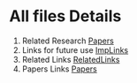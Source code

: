 # All files Details

1. Related Research [Papers](/Documents/Papers/)
2. Links for future use [ImpLinks](/Documents/ImpLinks.md)
3. Related Links [RelatedLinks](/Documents/RelatedLinks.md)
4. Papers Links [Papers](/Documents/Papers.md) 
